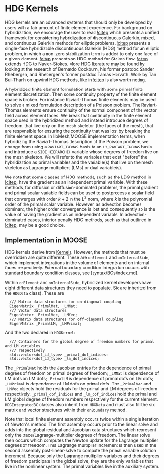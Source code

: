 # HDG Kernels

HDG kernels are an advanced systems that should only be developed by
users with a fair amount of finite element experience. For background on
hybridization, we encourage the user to read [!citep](cockburn2009unified) which
presents a unified framework for considering hybridization of discontinuous
Galerkin, mixed, and continuous Galerkin methods for elliptic
problems. [!citep](cockburn2008superconvergent) presents a single-face
hybridizable discontinuous Galerkin (HDG) method for an elliptic problem, in which a
non-zero stabilization term is added to only one face of a given
element. [!citep](nguyen2010hybridizable) presents an HDG method for Stokes
flow. [!citep](nguyen2011implicit) extends HDG to Navier-Stokes. More HDG
literature may be found by looking at the research of Bernardo Cockburn, his
former postdoc Sander Rhebergen, and Rhebergen's former postdoc Tamas
Horvath. Work by Tan Bui-Thanh on upwind HDG methods, like in
[!citep](bui2015godunov) is also worth noting.

A hybridized finite element formulation starts with some primal finite element
discretization. Then some continuity property of the finite element space is
broken. For instance Raviart-Thomas finite elements may be used to solve a mixed
formulation description of a Poisson problem. The Raviart-Thomas elements ensure
continuity of the normal component of the vector field across element faces. We
break that continuity in the finite element space used in the hybridized method
and instead introduce degrees of freedom, that live only on the mesh skeleton
(the faces of the mesh), that are responsible for ensuring the continuity that
was lost by breaking the finite element space. In libMesh/MOOSE implementation
terms, when hybridizing the Raviart-Thomas description of the Poisson problem,
we change from using a `RAVIART_THOMAS` basis to an `L2_RAVIART_THOMAS` basis
and introduce a `SIDE_HIERARCHIC` variable whose degrees of freedom live on the
mesh skeleton. We will refer to the variables that exist "before" the
hybridization as primal variables and the variable(s) that live on the mesh
skeleton as Lagrange multipliers (LMs) or dual variable(s).

We note that some classes of HDG methods, such as the LDG method in
[!citep](cockburn2008superconvergent), have the gradient as an independent
primal variable. With these methods, for diffusion or diffusion-dominated
problems, the primal gradient and primal scalar variable fields can be used to
postprocess a scalar field that converges with order $k + 2$ in the $L^2$ norm,
where $k$ is the polynomial order of the primal scalar variable. However, as
advection becomes dominant, the higher order convergence is lost and
consequently so is the value of having the gradient as an independent
variable. In advection-dominated cases, interior penalty HDG methods, such as
that outlined in [!citep](rhebergen2017analysis), may be a good choice.

## Implementation in MOOSE

HDG kernels derive from [Kernels](Kernels/index.md). However, the methods
that must be overridden are quite different. These are `onElement` and
`onInternalSide`, which implement integrations in the volume of elements and on
internal faces respectively. External boundary condition integration occurs with standard boundary condition classes, see [syntax/BCs/index.md].

Within `onElement` and `onInternalSide`, hybridized kernel developers have eight
different data structures they need to populate. Six are inherited from the `HDGData`
class). These are

```
  /// Matrix data structures for on-diagonal coupling
  EigenMatrix _PrimalMat, _LMMat;
  /// Vector data structures
  EigenVector _PrimalVec, _LMVec;
  /// Matrix data structures for off-diagonal coupling
  EigenMatrix _PrimalLM, _LMPrimal;
```
And the two declared in `HDGKernel`:
```
  /// Containers for the global degree of freedom numbers for primal and LM variables
  /// respectively
  std::vector<dof_id_type> _primal_dof_indices;
  std::vector<dof_id_type> _lm_dof_indices;
```

The `_PrimalMat` holds the Jacobian entries for the dependence of primal degrees
of freedom on primal degrees of freedom; `_LMMat` is dependence of LM dofs on LM
dofs; `_PrimalLM` is dependence of primal dofs on LM dofs; `_LMPrimal` is
dependence of LM dofs on primal dofs. The `_PrimalVec` and `_LMVec` objects hold
the residuals for the primal and LM degrees of freedom
respectively. `_primal_dof_indices` and `_lm_dof_indices` hold the primal and LM
global degree of freedom numbers respectively for the current
element. `HDGIntegratedBC` classes also inherit from `HDGData` and must also fill
the six matrix and vector structures within their `onBoundary` method.

Note that local finite element assembly occurs twice within a single iteration
of Newton's method. The first assembly occurs prior to the linear solve and adds
into the global residual and Jacobian data structures which represent only the
trace/Lagrange-multiplier degrees of freedom. The linear solve then occurs which
computes the Newton update for the Lagrange multiplier degrees of freedom. This
Lagrange multiplier increment is then used in the second assembly
post-linear-solve to compute the primal variable solution increment. Because
only the Lagrange multiplier variables and their degrees of freedom participate
in the global solve, they are the only variables that live in the nonlinear
system. The primal variables live in the auxiliary system.
